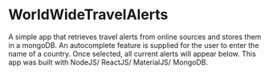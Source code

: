 # WorldWideTravelAlerts
A simple app that retrieves travel alerts from online sources and stores them in a mongoDB. An autocomplete feature is supplied for the user to enter the name of a country. Once selected, all current alerts will appear below. This app was built with NodeJS/ ReactJS/ MaterialJS/ MongoDB.
